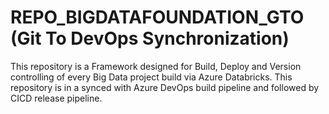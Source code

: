 # REPO_BIGDATAFOUNDATION_GTO (Git To DevOps Synchronization)
This repository is a Framework designed for Build, Deploy and Version controlling of every Big Data project build via Azure Databricks.
This repository is in a synced with Azure DevOps build pipeline and followed by CICD release pipeline.
